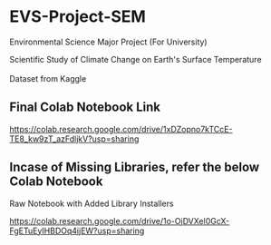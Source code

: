 # EVS-Project-SEM
Environmental Science Major Project (For University)

Scientific Study of Climate Change on Earth's Surface Temperature
<br>
<br>
Dataset from Kaggle

## Final Colab Notebook Link

https://colab.research.google.com/drive/1xDZopno7kTCcE-TE8_kw9zT_azFdljkV?usp=sharing

## Incase of Missing Libraries, refer the below Colab Notebook

Raw Notebook with Added Library Installers

https://colab.research.google.com/drive/1o-OjDVXel0GcX-FgETuEyIHBDOq4ijEW?usp=sharing
